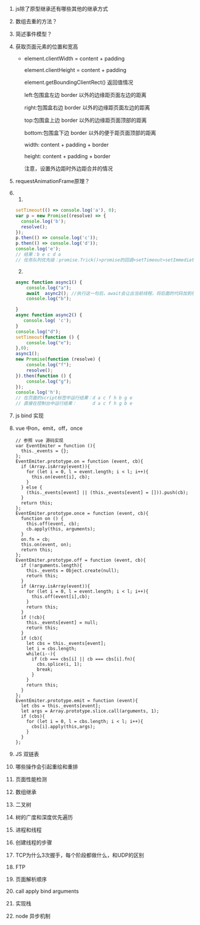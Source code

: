 1. js除了原型继承还有哪些其他的继承方式 

2. 数组去重的方法？ 

3. 简述事件模型？

4. 获取页面元素的位置和宽高

   - element.clientWidth = content + padding

     element.clientHeight = content + padding

     element.getBoundingClientRect() 返回值情况

     left:包围盒左边 border 以外的边缘距页面左边的距离

     right:包围盒右边 border 以外的边缘距页面左边的距离

     top:包围盒上边 border 以外的边缘距页面顶部的距离

     bottom:包围盒下边 border 以外的便于距页面顶部的距离

     width: content + padding + border

     height: content + padding + border

     注意，设置外边距时外边距合并的情况

5. requestAnimationFrame原理？

6. 1) 

   ```js
   setTimeout(() => console.log('a'), 0);
   var p = new Promise((resolve) => {
     console.log('b');
     resolve();
   });
   p.then(() => console.log('c'));
   p.then(() => console.log('d'));
   console.log('e');
   // 结果：b e c d a
   // 任务队列优先级：promise.Trick()>promise的回调>setTimeout>setImmediate
   ```

   2)

   ```js
   async function async1() {
       console.log("a");
       await  async2(); //执行这一句后，await会让出当前线程，将后面的代码加到任务队列中，然后继续执行函数后面的同步代码
       console.log("b");
   
   }
   async function async2() {
      console.log( 'c');
   }
   console.log("d");
   setTimeout(function () {
       console.log("e");
   },0);
   async1();
   new Promise(function (resolve) {
       console.log("f");
       resolve();
   }).then(function () {
       console.log("g");
   });
   console.log('h');
   // 在页面的script标签中运行结果：d a c f h b g e
   // 直接在控制台中运行结果：      d a c f h g b e
   
   ```

7. js bind 实现

8. vue 中on，emit，off，once

   ```JS
   // 参照 vue 源码实现
   var EventEmiter = function (){
     this._events = {};
   };
   EventEmiter.prototype.on = function (event, cb){
     if (Array.isArray(event)){
       for (let i = 0, l = event.length; i < l; i++){
         this.on(event[i], cb);
       }
     } else {
       (this._events[event] || (this._events[event] = [])).push(cb);
     }
     return this;
   };
   EventEmiter.prototype.once = function (event, cb){
     function on () {
       this.off(event, cb);
       cb.apply(this, arguments);
     }
     on.fn = cb;
     this.on(event, on);
     return this;
   };
   EventEmiter.prototype.off = function (event, cb){
     if (!arguments.length){
       this._events = Object.create(null);
       return this;
     }
     if (Array.isArray(event)){
       for (let i = 0, l = event.length; i < l; i++){
         this.off(event[i],cb);
       }
       return this;
     }
     if (!cb){
       this._events[event] = null;
       return this;
     }
     if (cb){
       let cbs = this._events[event];
       let i = cbs.length;
       while(i--){
         if (cb === cbs[i] || cb === cbs[i].fn){
           cbs.splice(i, 1);
           break;
         }
       }
       return this;
     }
   };
   EventEmiter.prototype.emit = function (event){
     let cbs = this._events[event];
     let args = Array.prototype.slice.call(arguments, 1);
     if (cbs){
       for (let i = 0, l = cbs.length; i < l; i++){
         cbs[i].apply(this,args);
       }
     }
   };
   ```

9. JS 双链表

10. 哪些操作会引起重绘和重排

11. 页面性能检测

12. 数组继承

13. 二叉树

14. 树的广度和深度优先遍历

15. 进程和线程

16. 创建线程的步骤

17. TCP为什么3次握手，每个阶段都做什么，和UDP的区别

18. FTP

19. 页面解析顺序

20. call apply bind arguments

21. 实现栈

22. node 异步机制

